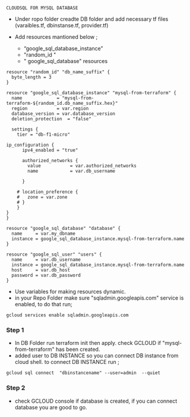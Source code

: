 ```
CLOUDSQL FOR MYSQL DATABASE
```

- Under ropo folder creadte DB folder and add necessary tf files (varaibles.tf, dbinstanse.tf, provider.tf) 

- Add resources mantioned below ;
  - “google_sql_database_instance” 
  - "random_id " 
  - " google_sql_database" resources 
```
resource "random_id" "db_name_suffix" {
  byte_length = 3
}

resource "google_sql_database_instance" "mysql-from-terraform" {
  name             = "mysql-from-terraform-${random_id.db_name_suffix.hex}"
  region           = var.region
  database_version = var.database_version
  deletion_protection  = "false"

  settings {
    tier = "db-f1-micro"
    
ip_configuration {
      ipv4_enabled = "true"

      authorized_networks {
        value           = var.authorized_networks
        name            = var.db_username
        
      }
    
    # location_preference {
    #   zone = var.zone
    # }
    }
}
}
```

```
resource "google_sql_database" "database" {
  name     = var.my_dbname
  instance = google_sql_database_instance.mysql-from-terraform.name
}
```

```
resource "google_sql_user" "users" {
  name     = var.db_username
  instance = google_sql_database_instance.mysql-from-terraform.name
  host     = var.db_host
  password = var.db_password
}
```
- Use variables for making resources dynamic.
- in your Repo Folder make sure "sqladmin.googleapis.com" service is enabled, to do that run;
```
gcloud services enable sqladmin.googleapis.com

```
### Step 1
- In DB Folder run terraform init then apply. check GCLOUD if "mysql-from-terraform" has been created.
- added user to DB INSTANCE so you can connect DB instance from cloud shell. to connect DB INSTANCE run ;
```
gcloud sql connect  "dbinstancename" --user=admin  --quiet
```
### Step 2 
- check GCLOUD console if database is created, if you can connect database you are good to go.

